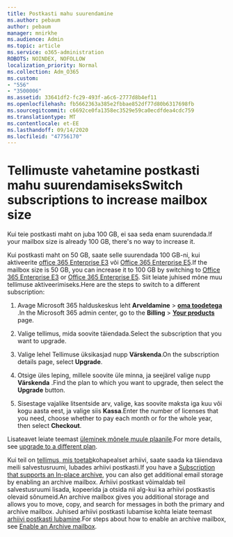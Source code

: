 ```yaml
---
title: Postkasti mahu suurendamine
ms.author: pebaum
author: pebaum
manager: mnirkhe
ms.audience: Admin
ms.topic: article
ms.service: o365-administration
ROBOTS: NOINDEX, NOFOLLOW
localization_priority: Normal
ms.collection: Adm_O365
ms.custom:
- "556"
- "3500006"
ms.assetid: 33641df2-fc29-493f-a6c6-2777d8b4ef11
ms.openlocfilehash: fb5662363a385e2fbbae852df77d80b6317698fb
ms.sourcegitcommit: c6692ce0fa1358ec3529e59ca0ecdfdea4cdc759
ms.translationtype: MT
ms.contentlocale: et-EE
ms.lasthandoff: 09/14/2020
ms.locfileid: "47756170"
---
```

# <a name="switch-subscriptions-to-increase-mailbox-size"></a><span data-ttu-id="aa5dd-102">Tellimuste vahetamine postkasti mahu suurendamiseks</span><span class="sxs-lookup"><span data-stu-id="aa5dd-102">Switch subscriptions to increase mailbox size</span></span>

<span data-ttu-id="aa5dd-103">Kui teie postkasti maht on juba 100 GB, ei saa seda enam suurendada.</span><span class="sxs-lookup"><span data-stu-id="aa5dd-103">If your mailbox size is already 100 GB, there's no way to increase it.</span></span>
  
<span data-ttu-id="aa5dd-104">Kui postkasti maht on 50 GB, saate selle suurendada 100 GB-ni, kui aktiveerite [office 365 Enterprise E3](https://products.office.com/business/office-365-enterprise-e3-business-software) või [Office 365 Enterprise E5](https://products.office.com/business/office-365-enterprise-e5-business-software).</span><span class="sxs-lookup"><span data-stu-id="aa5dd-104">If the mailbox size is 50 GB, you can increase it to 100 GB by switching to [Office 365 Enterprise E3](https://products.office.com/business/office-365-enterprise-e3-business-software) or [Office 365 Enterprise E5](https://products.office.com/business/office-365-enterprise-e5-business-software).</span></span> <span data-ttu-id="aa5dd-105">Siit leiate juhised mõne muu tellimuse aktiveerimiseks.</span><span class="sxs-lookup"><span data-stu-id="aa5dd-105">Here are the steps to switch to a different subscription:</span></span>
  
1. <span data-ttu-id="aa5dd-106">Avage Microsoft 365 halduskeskus leht **Arveldamine** \> **[oma toodetega](https://go.microsoft.com/fwlink/p/?linkid=842054)** .</span><span class="sxs-lookup"><span data-stu-id="aa5dd-106">In the Microsoft 365 admin center, go to the **Billing** \> **[Your products](https://go.microsoft.com/fwlink/p/?linkid=842054)** page.</span></span>

2. <span data-ttu-id="aa5dd-107">Valige tellimus, mida soovite täiendada.</span><span class="sxs-lookup"><span data-stu-id="aa5dd-107">Select the subscription that you want to upgrade.</span></span>

3. <span data-ttu-id="aa5dd-108">Valige lehel Tellimuse üksikasjad nupp **Värskenda**.</span><span class="sxs-lookup"><span data-stu-id="aa5dd-108">On the subscription details page, select **Upgrade**.</span></span>

4. <span data-ttu-id="aa5dd-109">Otsige üles leping, millele soovite üle minna, ja seejärel valige nupp **Värskenda** .</span><span class="sxs-lookup"><span data-stu-id="aa5dd-109">Find the plan to which you want to upgrade, then select the **Upgrade** button.</span></span>

5. <span data-ttu-id="aa5dd-110">Sisestage vajalike litsentside arv, valige, kas soovite maksta iga kuu või kogu aasta eest, ja valige siis **Kassa**.</span><span class="sxs-lookup"><span data-stu-id="aa5dd-110">Enter the number of licenses that you need, choose whether to pay each month or for the whole year, then select **Checkout**.</span></span>

<span data-ttu-id="aa5dd-111">Lisateavet leiate teemast [üleminek mõnele muule plaanile](https://docs.microsoft.com/microsoft-365/commerce/subscriptions/upgrade-to-different-plan).</span><span class="sxs-lookup"><span data-stu-id="aa5dd-111">For more details, see [upgrade to a different plan](https://docs.microsoft.com/microsoft-365/commerce/subscriptions/upgrade-to-different-plan).</span></span>

<span data-ttu-id="aa5dd-112">Kui teil on [tellimus, mis toetab](https://docs.microsoft.com/office365/servicedescriptions/exchange-online-archiving-service-description/exchange-online-archiving-service-description)kohapealset arhiivi, saate saada ka täiendava meili salvestusruumi, lubades arhiivi postkasti.</span><span class="sxs-lookup"><span data-stu-id="aa5dd-112">If you have a [Subscription that supports an In-place archive](https://docs.microsoft.com/office365/servicedescriptions/exchange-online-archiving-service-description/exchange-online-archiving-service-description), you can also get additional email storage by enabling an archive mailbox.</span></span> <span data-ttu-id="aa5dd-113">Arhiivi postkast võimaldab teil salvestusruumi lisada, kopeerida ja otsida nii alg-kui ka arhiivi postkastis olevaid sõnumeid.</span><span class="sxs-lookup"><span data-stu-id="aa5dd-113">An archive mailbox gives you additional storage and allows you to move, copy, and search for messages in both the primary and archive mailbox.</span></span> <span data-ttu-id="aa5dd-114">Juhised arhiivi postkasti lubamise kohta leiate teemast [arhiivi postkasti lubamine](https://docs.microsoft.com/microsoft-365/compliance/enable-archive-mailboxes).</span><span class="sxs-lookup"><span data-stu-id="aa5dd-114">For steps about how to enable an archive mailbox, see [Enable an Archive mailbox](https://docs.microsoft.com/microsoft-365/compliance/enable-archive-mailboxes).</span></span>